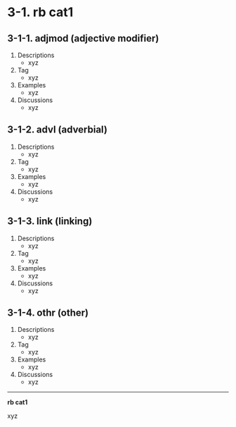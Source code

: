 # 3-1. rb cat1

## 3-1-1. adjmod (adjective modifier)

1. Descriptions
    - xyz
2. Tag
    - xyz
3. Examples
    - xyz
4. Discussions
    - xyz

## 3-1-2. advl (adverbial)

1. Descriptions
    - xyz
2. Tag
    - xyz
3. Examples
    - xyz
4. Discussions
    - xyz

## 3-1-3. link (linking)

1. Descriptions
    - xyz
2. Tag
    - xyz
3. Examples
    - xyz
4. Discussions
    - xyz

## 3-1-4. othr (other)

1. Descriptions
    - xyz
2. Tag
    - xyz
3. Examples
    - xyz
4. Discussions
    - xyz
---

**rb cat1**

xyz
